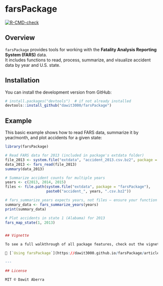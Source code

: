 # farsPackage

[![R-CMD-check](https://github.com/dawit3000/farsPackage/actions/workflows/R-CMD-check.yaml/badge.svg)](https://github.com/dawit3000/farsPackage/actions/workflows/R-CMD-check.yaml)

## Overview

`farsPackage` provides tools for working with the **Fatality Analysis Reporting System (FARS)** data.  
It includes functions to read, process, summarize, and visualize accident data by year and U.S. state.

## Installation

You can install the development version from GitHub:

```r
# install.packages("devtools")  # if not already installed
devtools::install_github("dawit3000/farsPackage")
````

## Example

This basic example shows how to read FARS data, summarize it by year/month, and plot accidents for a given state:

```r
library(farsPackage)

# Read FARS data for 2013 (included in package's extdata folder)
file_2013 <- system.file("extdata", "accident_2013.csv.bz2", package = "farsPackage")
data_2013 <- fars_read(file_2013)
summary(data_2013)

# Summarize accident counts for multiple years
years <- c(2013, 2014, 2015)
files <- file.path(system.file("extdata", package = "farsPackage"), 
                   paste0("accident_", years, ".csv.bz2"))

# fars_summarize_years expects years, not files — ensure your function uses fars_read_year
summary_data <- fars_summarize_years(years)
print(summary_data)

# Plot accidents in state 1 (Alabama) for 2013
fars_map_state(1, 2013)


## Vignette

To see a full walkthrough of all package features, check out the vignette:

📄 [`Using farsPackage`](https://dawit3000.github.io/farsPackage/articles/Using_farsPackage.html) *(link works after deploying GitHub Pages)*

---

## License

MIT © Dawit Aberra

```

